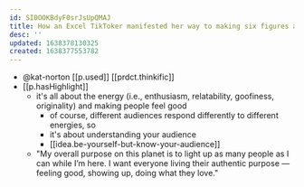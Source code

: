 ```yaml
---
id: SI0OOKBdyF0srJsUpQMAJ
title: How an Excel TikToker manifested her way to making six figures a day
desc: ''
updated: 1638378130325
created: 1638377553782
---
```



- @kat-norton [[p.used]] [[prdct.thinkific]]
- [[p.hasHighlight]]
  - it's all about the energy (i.e., enthusiasm, relatability, goofiness, originality) and making people feel good
    - of course, different audiences respond differently to different energies, so
    - it's about understanding your audience 
    - [[idea.be-yourself-but-know-your-audience]]
  - "My overall purpose on this planet is to light up as many people as I can while I’m here. I want everyone living their authentic purpose — feeling good, showing up, doing what they love."
